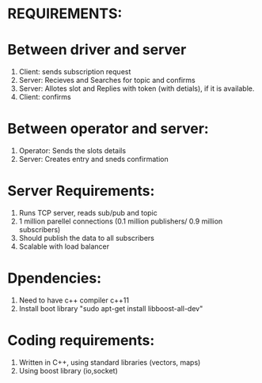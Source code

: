 REQUIREMENTS:
============
Between driver and server
=========================
1) Client: sends subscription request
2) Server: Recieves and Searches for topic and confirms
3) Server: Allotes slot and  Replies with token (with detials), if it is available.
4) Client: confirms
 
 
Between operator and server:
============================
1) Operator: Sends the slots details
2) Server: Creates entry and sneds confirmation
 
Server Requirements:
====================
1) Runs TCP server, reads sub/pub and topic
2) 1 million parellel connections (0.1 million publishers/ 0.9 million subscribers)
3) Should publish the data to all subscribers
4) Scalable with load balancer
 
Dpendencies:
============
1) Need to have c++ compiler c++11
2) Install boot library "sudo apt-get install libboost-all-dev"

Coding requirements:
===================
1) Written in C++, using standard libraries (vectors, maps)
2) Using boost library (io,socket)

